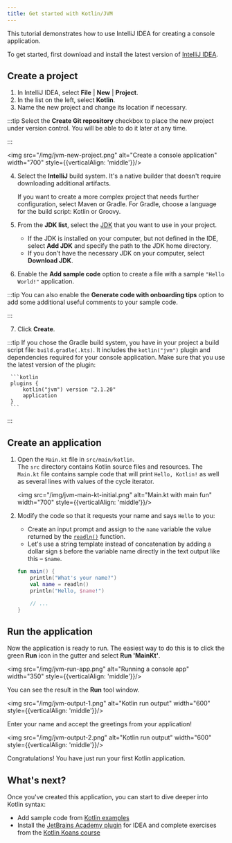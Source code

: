 ```yaml
---
title: Get started with Kotlin/JVM
---
```



This tutorial demonstrates how to use IntelliJ IDEA for creating a console application.

To get started, first download and install the latest version of [IntelliJ IDEA](https://www.jetbrains.com/idea/download/index.html).

## Create a project

1. In IntelliJ IDEA, select **File** | **New** | **Project**.
2. In the list on the left, select **Kotlin**.
3. Name the new project and change its location if necessary.

:::tip
    Select the **Create Git repository** checkbox to place the new project under version control. You will be able to do
    it later at any time.

:::
   
   
   <img src="/img/jvm-new-project.png" alt="Create a console application" width="700" style={{verticalAlign: 'middle'}}/>

4. Select the **IntelliJ** build system. It's a native builder that doesn't require downloading additional artifacts.

   If you want to create a more complex project that needs further configuration, select Maven or Gradle. For Gradle,
   choose a language for the build script: Kotlin or Groovy.
5. From the **JDK list**, select the [JDK](https://www.oracle.com/java/technologies/downloads/) that you want to use in
   your project.
   * If the JDK is installed on your computer, but not defined in the IDE, select **Add JDK** and specify the path to the
   JDK home directory. 
   * If you don't have the necessary JDK on your computer, select **Download JDK**.

6. Enable the **Add sample code** option to create a file with a sample `"Hello World!"` application.

:::tip
     You can also enable the **Generate code with onboarding tips** option to add some additional useful comments to your
     sample code.

:::
    

7. Click **Create**.

:::tip
     If you chose the Gradle build system, you have in your project a build script file: `build.gradle(.kts)`. It includes 
     the `kotlin("jvm")` plugin and dependencies required for your console application. Make sure that you use the latest 
     version of the plugin:

     ```kotlin
     plugins {
         kotlin("jvm") version "2.1.20"
         application
     }
     ```

:::
    

## Create an application

1. Open the `Main.kt` file in `src/main/kotlin`.  
   The `src` directory contains Kotlin source files and resources. The `Main.kt` file contains sample code that will print 
   `Hello, Kotlin!` as well as several lines with values of the cycle iterator.

   <img src="/img/jvm-main-kt-initial.png" alt="Main.kt with main fun" width="700" style={{verticalAlign: 'middle'}}/>

2. Modify the code so that it requests your name and says `Hello` to you:

   * Create an input prompt and assign to the `name` variable the value returned by the [`readln()`](https://kotlinlang.org/api/latest/jvm/stdlib/kotlin.io/readln.html) function.
   * Let's use a string template instead of concatenation by adding a dollar sign `$` before the variable name directly in the text output like this – `$name`.
   
   ```kotlin
   fun main() {
       println("What's your name?")
       val name = readln()
       println("Hello, $name!")
   
       // ...
   }
   ```

## Run the application

Now the application is ready to run. The easiest way to do this is to click the green **Run** icon in the gutter and select **Run 'MainKt'**.

<img src="/img/jvm-run-app.png" alt="Running a console app" width="350" style={{verticalAlign: 'middle'}}/>

You can see the result in the **Run** tool window.

<img src="/img/jvm-output-1.png" alt="Kotlin run output" width="600" style={{verticalAlign: 'middle'}}/>
   
Enter your name and accept the greetings from your application! 

<img src="/img/jvm-output-2.png" alt="Kotlin run output" width="600" style={{verticalAlign: 'middle'}}/>

Congratulations! You have just run your first Kotlin application.

## What's next?

Once you've created this application, you can start to dive deeper into Kotlin syntax:

* Add sample code from [Kotlin examples](https://play.kotlinlang.org/byExample/overview) 
* Install the [JetBrains Academy plugin](https://plugins.jetbrains.com/plugin/10081-jetbrains-academy) for IDEA and complete 
  exercises from the [Kotlin Koans course](https://plugins.jetbrains.com/plugin/10081-jetbrains-academy/docs/learner-start-guide.html?section=Kotlin%20Koans)